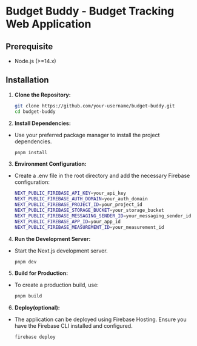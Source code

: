 # Budget Buddy - Budget Tracking Web Application

## Prerequisite
- Node.js (>=14.x)

## Installation

1. **Clone the Repository:**
   ```bash
   git clone https://github.com/your-username/budget-buddy.git
   cd budget-buddy
   ```
2. **Install Dependencies:**
- Use your preferred package manager to install the project dependencies.
   ```bash
   pnpm install
   ```
3. **Environment Configuration:**
- Create a .env file in the root directory and add the necessary Firebase configuration:
    ```bash
    NEXT_PUBLIC_FIREBASE_API_KEY=your_api_key
    NEXT_PUBLIC_FIREBASE_AUTH_DOMAIN=your_auth_domain
    NEXT_PUBLIC_FIREBASE_PROJECT_ID=your_project_id
    NEXT_PUBLIC_FIREBASE_STORAGE_BUCKET=your_storage_bucket
    NEXT_PUBLIC_FIREBASE_MESSAGING_SENDER_ID=your_messaging_sender_id
    NEXT_PUBLIC_FIREBASE_APP_ID=your_app_id
    NEXT_PUBLIC_FIREBASE_MEASUREMENT_ID=your_measurement_id

    ```
4. **Run the Development Server:**
- Start the Next.js development server.
    ```bash
    pnpm dev
    ```
5. **Build for Production:**
- To create a production build, use:
    ```bash
    pnpm build
    ```
6. **Deploy(optional):**
- The application can be deployed using Firebase Hosting. Ensure you have the Firebase CLI installed and configured.
    ```bash
    firebase deploy
    ```
